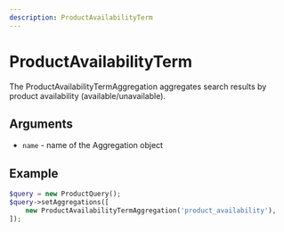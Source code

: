 ```yaml
---
description: ProductAvailabilityTerm
---
```


# ProductAvailabilityTerm

The ProductAvailabilityTermAggregation aggregates search results by product availability (available/unavailable).

## Arguments

- `name` - name of the Aggregation object

## Example

``` php
$query = new ProductQuery();
$query->setAggregations([
    new ProductAvailabilityTermAggregation('product_availability'),
]);
```
